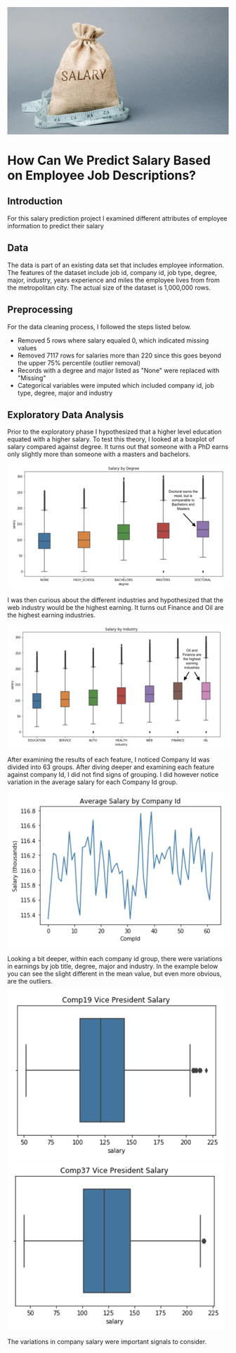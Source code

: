 ![alt text](https://github.com/kirahman2/salarypredictionportfolio/blob/master/Images/salary-image.png)
# How Can We Predict Salary Based on Employee Job Descriptions?

## Introduction
For this salary prediction project I examined different attributes of employee information to predict their salary

## Data
The data is part of an existing data set that includes employee information. The features of the dataset include job id, company id, job type, degree, major, industry, years experience and miles the employee lives from from the metropolitan city. The actual size of the dataset is 1,000,000 rows. 

## Preprocessing
For the data cleaning process, I followed the steps listed below.
* Removed 5 rows where salary equaled 0, which indicated missing values 
* Removed 7117 rows for salaries more than 220 since this goes beyond the upper 75% percentile (outlier removal)
* Records with a degree and major listed as "None" were replaced with "Missing"
* Categorical variables were imputed which included company id, job type, degree, major and industry

## Exploratory Data Analysis
Prior to the exploratory phase I hypothesized that a higher level education equated with a higher salary. To test this theory, I looked at a boxplot of salary compared against degree. It turns out that someone with a PhD earns only slightly more than someone with a masters and bachelors.

![alt text](https://github.com/kirahman2/salarypredictionportfolio/blob/master/Images/salary_degree.png)

I was then curious about the different industries and hypothesized that the web industry would be the highest earning. It turns out Finance and Oil are the highest earning industries. 

![alt text](https://github.com/kirahman2/salarypredictionportfolio/blob/master/Images/salary_industry.png)

After examining the results of each feature, I noticed Company Id was divided into 63 groups. After diving deeper and examining each feature against company Id, I did not find signs of grouping. I did however notice variation in the average salary for each Company Id group. 

![alt text](https://github.com/kirahman2/salarypredictionportfolio/blob/master/Images/salary_compid.png)

Looking a bit deeper, within each company id group, there were variations in earnings by job title, degree, major and industry. In the example below you can see the slight different in the mean value, but even more obvious, are the outliers. 

![alt text](https://github.com/kirahman2/salarypredictionportfolio/blob/master/Images/salary_comp19_.png)
![alt text](https://github.com/kirahman2/salarypredictionportfolio/blob/master/Images/salary_comp37_.png)

The variations in company salary were important signals to consider. 

